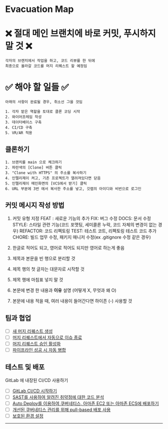 # Evacuation Map

# :x: 절대 메인 브랜치에 바로 커밋, 푸시하지 말 것 :x:
```
각자의 브랜치에서 작업을 하고, 코드 리뷰를 한 뒤에
최종으로 올라갈 코드를 머지 리퀘스트 할 예정임
```

# :white_check_mark: 해야 할 일들 :white_check_mark:
```
아래의 사항이 완료될 경우, 취소선 그을 것임

1. 각자 맡은 역할을 토대로 클론 코딩 시작
2. 와이어프레임 작성
3. 데이터베이스 구축
4. CI/CD 구축
5. VR/AR 적용
```

## 클론하기
```
1. 브랜치를 main 으로 체크하기
2. 파란색의 [Clone] 버튼 클릭
3. "Clone with HTTPS" 의 주소를 복사하기
4. 인텔리제이 켜고, 기존 프로젝트가 열려져있다면 닫음
5. 인텔리제이 메인화면의 [VCS에서 받기] 클릭
6. URL 부분에 3번 에서 복사한 주소를 넣고, 깃랩의 아이디와 비번으로 로그인
```

## 커밋 메시지 작성 방법


1. 커밋 유형 지정
FEAT : 새로운 기능의 추가
FIX: 버그 수정
DOCS: 문서 수정
STYLE: 스타일 관련 기능(코드 포맷팅, 세미콜론 누락, 코드 자체의 변경이 없는 경우)
REFACTOR: 코드 리펙토링
TEST: 테스트 코트, 리펙토링 테스트 코드 추가
CHORE: 빌드 업무 수정, 패키지 매니저 수정(ex .gitignore 수정 같은 경우)

2. 한글로 적어도 되고, 영어로 적어도 되지만 영어로 하는게 좋음
3. 제목과 본문을 빈 행으로 분리할 것
4. 제목 행의 첫 글자는 대문자로 시작할 것
5. 제목 행에 마침표 넣지 말 것
6. 본문에 변경 한 내용과 **이유** 설명 (어떻게 X, 무엇과 왜 O)
7. 본문에 내용 적을 때, 여러 내용이 들어간다면 하이픈 (-) 사용할 것


## 팀과 협업
- [ ] [새 머지 리퀘스트 생성](https://docs.gitlab.com/ee/user/project/merge_requests/creating_merge_requests.html)
- [ ] [머지 리퀘스트에서 자동으로 이슈 종료](https://docs.gitlab.com/ee/user/project/issues/managing_issues.html#closing-issues-automatically)
- [ ] [머지 리퀘스트 승인 활성화](https://docs.gitlab.com/ee/user/project/merge_requests/approvals/)
- [ ] [파이프라인 성공 시 자동 병합](https://docs.gitlab.com/ee/user/project/merge_requests/merge_when_pipeline_succeeds.html)

## 테스트 및 배포
GitLab 에 내장된 CI/CD 사용하기

- [ ] [GitLab CI/CD 시작하기](https://docs.gitlab.com/ee/ci/quick_start/index.html)
- [ ] [SAST를 사용하여 알려진 취약점에 대한 코드 분석](https://docs.gitlab.com/ee/user/application_security/sast/)
- [ ] [Auto Deploy를 이용하여 쿠버네티스, 아마존 EC2 또는 아마존 ECS에 배포하기](https://docs.gitlab.com/ee/topics/autodevops/requirements.html)
- [ ] [개선된 쿠버네티스 관리를 위해 pull-based 배포 사용](https://docs.gitlab.com/ee/user/clusters/agent/)
- [ ] [보호된 환경 설정](https://docs.gitlab.com/ee/ci/environments/protected_environments.html)

***

